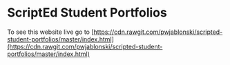 # ScriptEd Student Portfolios

To see this website live go to [https://cdn.rawgit.com/pwjablonski/scripted-student-portfolios/master/index.html](https://cdn.rawgit.com/pwjablonski/scripted-student-portfolios/master/index.html)
